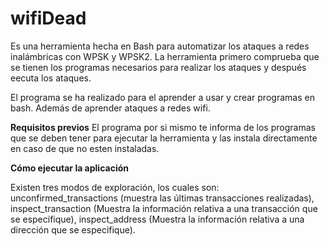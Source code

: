 
wifiDead
======
Es una herramienta hecha en Bash para automatizar los ataques a redes inalámbricas con WPSK y WPSK2. La herramienta primero comprueba que se tienen los programas necesarios para realizar los ataques y después eecuta los ataques.

El programa se ha realizado para el aprender a usar y crear programas en bash. Además de aprender ataques a redes wifi.

**Requisitos previos**
El programa por si mismo te informa de los programas que se deben tener para ejecutar la herramienta y las instala directamente en caso de que no esten instaladas.

**Cómo ejecutar la aplicación**

Existen tres modos de exploración, los cuales son: unconfirmed_transactions (muestra las últimas transacciones realizadas), inspect_transaction (Muestra la información relativa a una transacción que se especifique), inspect_address (Muestra la información relativa a una dirección que se especifique).



